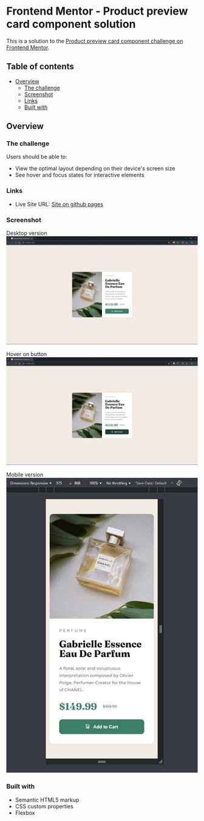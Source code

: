 # Frontend Mentor - Product preview card component solution

This is a solution to the [Product preview card component challenge on Frontend Mentor](https://www.frontendmentor.io/challenges/product-preview-card-component-GO7UmttRfa).
## Table of contents

- [Overview](#overview)
  - [The challenge](#the-challenge)
  - [Screenshot](#screenshot)
  - [Links](#links)
  - [Built with](#built-with)

## Overview

### The challenge

Users should be able to:

- View the optimal layout depending on their device's screen size
- See hover and focus states for interactive elements

### Links

- Live Site URL: [Site on github pages](https://y-c-y-k-a.github.io/Product-preview-card-component/)

### Screenshot

Desktop version
![Desktop version](./screenshots/desktop.jpg)

Hover on button
![Hover on button](./screenshots/hover-state.jpg)

Mobile version
![Mobile version](./screenshots/mobile.jpg)

### Built with

- Semantic HTML5 markup
- CSS custom properties
- Flexbox